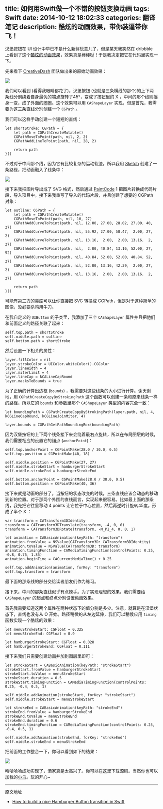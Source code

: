 title: 如何用Swift做一个不错的按钮变换动画
tags: Swift
date: 2014-10-12 18:02:33
categories: 翻译笔记
description: 酷炫的动画效果，带你装逼带你飞！
---


汉堡按钮在 UI 设计中早已不是什么新鲜玩意儿了，但是某天我突然在 dribbble 上看到了这个[酷炫的动画效果](https://dribbble.com/shots/1623679-Open-Close)，效果真是棒棒哒！于是我决定把它在代码里实现一下。


先来看下 [CreativeDash](https://dribbble.com/Creativedash)  团队做出来的原始动画效果：

![](https://d13yacurqjgara.cloudfront.net/users/107759/screenshots/1623679/menu.gif)

我们可以看到 (看得我眼睛都花了)，汉堡按钮 (也就是三条横线的那个)的上下两条线分别绕着自身最优的端点旋转了45°，变成了按钮里的 X ，中间的那个线则摇身一变，成了外面的圈圈。这个效果可以用 `CAShapeLayer` 实现，但是首先，我需要为这三条直线分别创建一个 `CGPath` 。

我们可以这样手动创建一个短短的直线：

    let shortStroke: CGPath = {
        let path = CGPathCreateMutable()
        CGPathMoveToPoint(path, nil, 2, 2)
        CGPathAddLineToPoint(path, nil, 28, 2)

        return path
    }()

不过对于中间那个线，因为它有比较复杂的运动轨迹，所以我用 [Sketch](http://www.bohemiancoding.com/sketch/) 创建了一条路径，把动画融入了线条中：

![](http://robb.is/img/outline.png)

接下来我把图片导出成了 SVG 格式，然后通过 [PaintCode](http://www.paintcodeapp.com/) 1 把图片转换成代码片段，导入项目中。接下来我重写了导入的代码片段，并且创建了想要的 CGPath 对象：

    let outline: CGPath = {
        let path = CGPathCreateMutable()
        CGPathMoveToPoint(path, nil, 10, 27)
        CGPathAddCurveToPoint(path, nil, 12.00, 27.00, 28.02, 27.00, 40, 27)
        CGPathAddCurveToPoint(path, nil, 55.92, 27.00, 50.47,  2.00, 27,  2)
        CGPathAddCurveToPoint(path, nil, 13.16,  2.00,  2.00, 13.16,  2, 27)
        CGPathAddCurveToPoint(path, nil,  2.00, 40.84, 13.16, 52.00, 27, 52)
        CGPathAddCurveToPoint(path, nil, 40.84, 52.00, 52.00, 40.84, 52, 27)
        CGPathAddCurveToPoint(path, nil, 52.00, 13.16, 42.39,  2.00, 27,  2)
        CGPathAddCurveToPoint(path, nil, 13.16,  2.00,  2.00, 13.16,  2, 27)

        return path
    }()


可能有第三方的类库可以让你直接把 SVG 转换成 CGPath，但是对于这种简单的图像，没必要杀鸡用牛刀。

在我自定义的 `UIButton` 的子类里，我添加了三个 `CAShapeLayer` 属性并且把他们和前面定义的路径关联了起来：

    self.top.path = shortStroke
    self.middle.path = outline
    self.bottom.path = shortStroke

然后设置一下相关的属性：

    layer.fillColor = nil
    layer.strokeColor = UIColor.whiteColor().CGColor
    layer.lineWidth = 4
    layer.miterLimit = 4
    layer.lineCap = kCALineCapRound
    layer.masksToBounds = true


为了正确的计算出边框 (`bounds`) ，我需要对这些线条的大小进行计算。谢天谢地，用 `CGPathCreateCopyByStrokingPath` 这个函数可以创建一条和原来线条一样的路径，所以它的 `bounds` 和参数里那个 `CAShapeLayer` 类型的内容完全一致：

    let boundingPath = CGPathCreateCopyByStrokingPath(layer.path, nil, 4, kCGLineCapRound, kCGLineJoinMiter, 4)

    layer.bounds = CGPathGetPathBoundingBox(boundingPath)


因为汉堡按钮的上下两个线条接下来会绕着最右点旋转，所以在布局图层的时候，我们需要相应的设置它的锚点 (`anchorPoint`)：

    self.top.anchorPoint = CGPointMake(28.0 / 30.0, 0.5)
    self.top.position = CGPointMake(40, 18)

    self.middle.position = CGPointMake(27, 27)
    self.middle.strokeStart = hamburgerStrokeStart
    self.middle.strokeEnd = hamburgerStrokeEnd

    self.bottom.anchorPoint = CGPointMake(28.0 / 30.0, 0.5)
    self.bottom.position = CGPointMake(40, 36)


接下来就是动画的部分了。当按钮的状态改变的时候，三条直线应该会动态的移动到新的位置。对于那两个外围的直线而言，实现起来很容易。比如最上面的那条线，我先把它往里移动 4 points 让它位于中心位置，然后再逆时针旋转45度，形成了半个 X ：

    var transform = CATransform3DIdentity
    transform = CATransform3DTranslate(transform, -4, 0, 0)
    transform = CATransform3DRotate(transform, -M_PI_4, 0, 0, 1)

    let animation = CABasicAnimation(keyPath: "transform")
    animation.fromValue = NSValue(CATransform3D: CATransform3DIdentity)
    animation.toValue = NSValue(CATransform3D: transform)
    animation.timingFunction = CAMediaTimingFunction(controlPoints: 0.25, -0.8, 0.75, 1.85)
    animation.beginTime = CACurrentMediaTime() + 0.25

    self.top.addAnimation(animation, forKey: "transform")
    self.top.transform = transform


最下面的那条线的部分交给读者朋友们作为练习。

接下来，中间的那条直线似乎有点棘手。为了实现理想的效果，我们需要给 `CAShapeLayer` 的起点和终点分别设置动画效果。

首先我需要知道这两个属性在两种状态下的值分别是多少。注意，就算是在汉堡状态下，直线也没有从 O 开始。路径稍微的从左边延伸，我们可以稍候应用 `timing` 函数实现一个酷炫的效果：

    let menuStrokeStart: CGFloat = 0.325
    let menuStrokeEnd: CGFloat = 0.9

    let hamburgerStrokeStart: CGFloat = 0.028
    let hamburgerStrokeEnd: CGFloat = 0.111


接下来我们只需要创建动画并加到图层里即可：

    let strokeStart = CABasicAnimation(keyPath: "strokeStart")
    strokeStart.fromValue = hamburgerStrokeStart
    strokeStart.toValue = menuStrokeStart
    strokeStart.duration = 0.5
    strokeStart.timingFunction = CAMediaTimingFunction(controlPoints: 0.25, -0.4, 0.5, 1)

    self.middle.addAnimation(strokeStart, forKey: "strokeStart")
    self.middle.strokeStart = menuStrokeStart

    let strokeEnd = CABasicAnimation(keyPath: "strokeEnd")
    strokeEnd.fromValue = hamburgerStrokeEnd
    strokeEnd.toValue = menuStrokeEnd
    strokeEnd.duration = 0.6
    strokeEnd.timingFunction = CAMediaTimingFunction(controlPoints: 0.25, -0.4, 0.5, 1)

    self.middle.addAnimation(strokeEnd, forKey: "strokeEnd")
    self.middle.strokeEnd = menuStrokeEnd



把前面的工作整合一下，你可以看到如下的结果：

![](http://robb.is/img/hamburger-button.gif)


哈哈哈哈成功实现了，洒家真是太高兴了。你可以在[这里](https://github.com/robb/hamburger-button)下载源码。当然你也可以加我的[小鸟](https://twitter.com/ceterum_censeo)。玩的开心~

***

原文地址 

- [How to build a nice Hamburger Button transition in Swift](http://robb.is/working-on/a-hamburger-button-transition/)